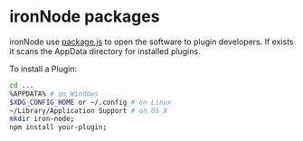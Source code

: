 # ironNode packages
ironNode use [package.js](https://github.com/s-a/package.js) to open the software to plugin developers. 
If exists it scans the AppData directory for installed plugins.  

To install a Plugin: 

```bash
cd ...
%APPDATA% # on Windows
$XDG_CONFIG_HOME or ~/.config # on Linux
~/Library/Application Support # on OS X
mkdir iron-node;
npm install your-plugin;
```
